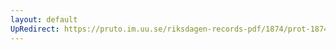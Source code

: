 ```yaml
---
layout: default
UpRedirect: https://pruto.im.uu.se/riksdagen-records-pdf/1874/prot-1874--ak--311/prot-1874--ak--311_017.pdf
---
```

